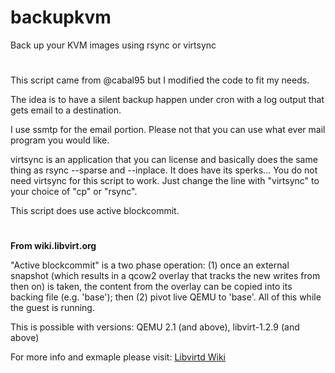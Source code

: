 # backupkvm
Back up your KVM images using rsync or virtsync
#
This script came from @cabal95 but I modified the code to fit my needs.

The idea is to have a silent backup happen under cron with a log output that gets email to a destination.

I use ssmtp for the email portion. Please not that you can use what ever mail program you would like.

virtsync is an application that you can license and basically does the same thing as rsync --sparse and --inplace. It does have its sperks... You do not need virtsync for this script to work. Just change the line with "virtsync" to your choice of "cp" or "rsync".

This script does use active blockcommit.

#
**From wiki.libvirt.org**

"Active blockcommit" is a two phase operation: (1) once an external snapshot (which results in a qcow2 overlay that tracks the new writes from then on) is taken, the content from the overlay can be copied into its backing file (e.g. 'base'); then (2) pivot live QEMU to 'base'. All of this while the guest is running.

This is possible with versions: QEMU 2.1 (and above), libvirt-1.2.9 (and above)

For more info and exmaple please visit: [Libvirtd Wiki](https://wiki.libvirt.org/page/Live-disk-backup-with-active-blockcommit)
#

